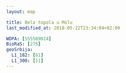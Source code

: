 ```yaml
---
layout: map

title: Bela topola u Molu
last_modified_at: 2018-05-22T23:34:04+02:00

WDPA: [555589024]
BioRaS: [275]
geoSrbija:
  L1_182: [61]
  L1_300: [11]
---
```

